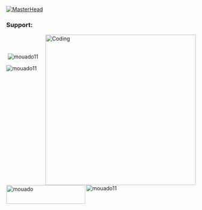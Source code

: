 [![MasterHead](https://mir-s3-cdn-cf.behance.net/project_modules/fs/54b6c068097599.5b50bca476b9b.gif)](https://rishavchanda.io)



<h3 align="left">Support:</h3>
<img align="right" alt="Coding" width="400" src="https://physicsgurukul.files.wordpress.com/2019/02/character-1.gif" >

<p><a href="https://www.buymeacoffee.com/mouado"> <img align="left" src="https://cdn.buymeacoffee.com/buttons/v2/default-yellow.png" height="50" width="210" alt="mouado" /></a></p><br><br>

<p><img align="left" src="https://github-readme-stats.vercel.app/api/top-langs?username=mouado11&show_icons=true&locale=en&layout=compact" alt="mouado11" /></p>

<p>&nbsp;<img align="center" src="https://github-readme-stats.vercel.app/api?username=mouado11&show_icons=true&locale=en" alt="mouado11" /></p>

<p><img align="center" src="https://github-readme-streak-stats.herokuapp.com/?user=mouado11&" alt="mouado11" /></p>
